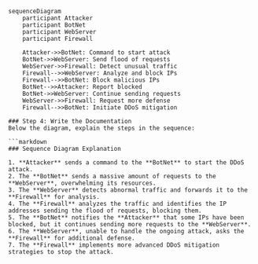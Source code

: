 ```mermaid
sequenceDiagram
    participant Attacker
    participant BotNet
    participant WebServer
    participant Firewall

    Attacker->>BotNet: Command to start attack
    BotNet->>WebServer: Send flood of requests
    WebServer->>Firewall: Detect unusual traffic
    Firewall-->>WebServer: Analyze and block IPs
    Firewall-->>BotNet: Block malicious IPs
    BotNet-->>Attacker: Report blocked
    BotNet->>WebServer: Continue sending requests
    WebServer->>Firewall: Request more defense
    Firewall-->>BotNet: Initiate DDoS mitigation

### Step 4: Write the Documentation
Below the diagram, explain the steps in the sequence:

```markdown
### Sequence Diagram Explanation

1. **Attacker** sends a command to the **BotNet** to start the DDoS attack.
2. The **BotNet** sends a massive amount of requests to the **WebServer**, overwhelming its resources.
3. The **WebServer** detects abnormal traffic and forwards it to the **Firewall** for analysis.
4. The **Firewall** analyzes the traffic and identifies the IP addresses sending the flood of requests, blocking them.
5. The **BotNet** notifies the **Attacker** that some IPs have been blocked, but it continues sending more requests to the **WebServer**.
6. The **WebServer**, unable to handle the ongoing attack, asks the **Firewall** for additional defense.
7. The **Firewall** implements more advanced DDoS mitigation strategies to stop the attack.
